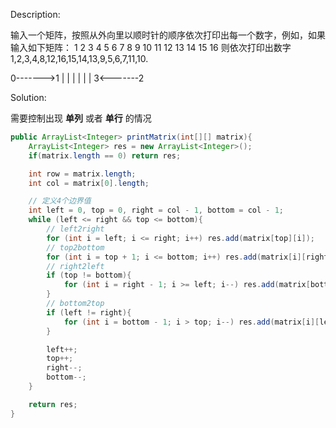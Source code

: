 Description:

输入一个矩阵，按照从外向里以顺时针的顺序依次打印出每一个数字，例如，如果输入如下矩阵： 1 2 3 4 5 6 7 8 9 10 11 12 13 14 15 16 则依次打印出数字1,2,3,4,8,12,16,15,14,13,9,5,6,7,11,10.

>
0------->1
|        |
|        |
|        |
3<-------2

Solution:

需要控制出现 **单列** 或者 **单行** 的情况

```java
public ArrayList<Integer> printMatrix(int[][] matrix){
    ArrayList<Integer> res = new ArrayList<Integer>();
    if(matrix.length == 0) return res;

    int row = matrix.length;
    int col = matrix[0].length;

    // 定义4个边界值
    int left = 0, top = 0, right = col - 1, bottom = col - 1;
    while (left <= right && top <= bottom){
        // left2right
        for (int i = left; i <= right; i++) res.add(matrix[top][i]);
        // top2bottom
        for (int i = top + 1; i <= bottom; i++) res.add(matrix[i][right]);
        // right2left
        if (top != bottom){
            for (int i = right - 1; i >= left; i--) res.add(matrix[bottom][i]);
        }
        // bottom2top
        if (left != right){
            for (int i = bottom - 1; i > top; i--) res.add(matrix[i][left]);
        }

        left++;
        top++;
        right--;
        bottom--; 
    }

    return res;
}
```